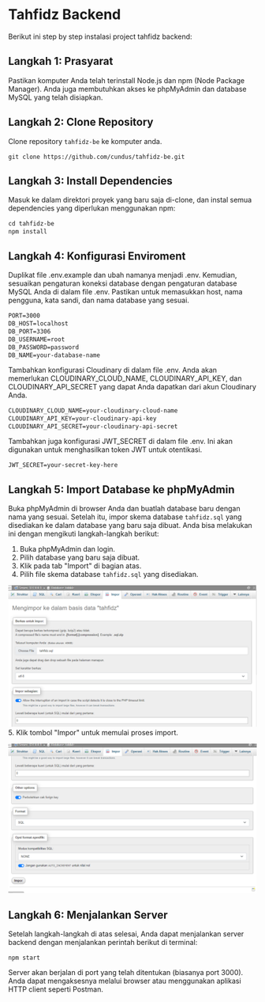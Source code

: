 # Tahfidz Backend

Berikut ini step by step instalasi project tahfidz backend:

## Langkah 1: Prasyarat

Pastikan komputer Anda telah terinstall Node.js dan npm (Node Package Manager). Anda juga membutuhkan akses ke phpMyAdmin dan database MySQL yang telah disiapkan.

## Langkah 2: Clone Repository

Clone repository `tahfidz-be` ke komputer anda.

```
git clone https://github.com/cundus/tahfidz-be.git
```

## Langkah 3: Install Dependencies

Masuk ke dalam direktori proyek yang baru saja di-clone, dan instal semua dependencies yang diperlukan menggunakan npm:

```
cd tahfidz-be
npm install
```

## Langkah 4: Konfigurasi Enviroment

Duplikat file .env.example dan ubah namanya menjadi .env. Kemudian, sesuaikan pengaturan koneksi database dengan pengaturan database MySQL Anda di dalam file .env. Pastikan untuk memasukkan host, nama pengguna, kata sandi, dan nama database yang sesuai.

```
PORT=3000
DB_HOST=localhost
DB_PORT=3306
DB_USERNAME=root
DB_PASSWORD=password
DB_NAME=your-database-name
```

Tambahkan konfigurasi Cloudinary di dalam file .env. Anda akan memerlukan CLOUDINARY_CLOUD_NAME, CLOUDINARY_API_KEY, dan CLOUDINARY_API_SECRET yang dapat Anda dapatkan dari akun Cloudinary Anda.

```
CLOUDINARY_CLOUD_NAME=your-cloudinary-cloud-name
CLOUDINARY_API_KEY=your-cloudinary-api-key
CLOUDINARY_API_SECRET=your-cloudinary-api-secret
```

Tambahkan juga konfigurasi JWT_SECRET di dalam file .env. Ini akan digunakan untuk menghasilkan token JWT untuk otentikasi.

```
JWT_SECRET=your-secret-key-here
```

## Langkah 5: Import Database ke phpMyAdmin

Buka phpMyAdmin di browser Anda dan buatlah database baru dengan nama yang sesuai. Setelah itu, impor skema database `tahfidz.sql` yang disediakan ke dalam database yang baru saja dibuat. Anda bisa melakukan ini dengan mengikuti langkah-langkah berikut:

1. Buka phpMyAdmin dan login.
2. Pilih database yang baru saja dibuat.
3. Klik pada tab "Import" di bagian atas.
4. Pilih file skema database `tahfidz.sql` yang disediakan.

![Langkah 1: Klik Tab Import](/assets/1.png) 5. Klik tombol "Impor" untuk memulai proses import.

![Langkah 2: Klik Tombol Impor](/assets/2.png)

## Langkah 6: Menjalankan Server

Setelah langkah-langkah di atas selesai, Anda dapat menjalankan server backend dengan menjalankan perintah berikut di terminal:

```
npm start
```

Server akan berjalan di port yang telah ditentukan (biasanya port 3000). Anda dapat mengaksesnya melalui browser atau menggunakan aplikasi HTTP client seperti Postman.

